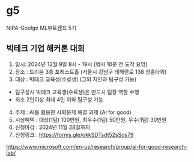 # g5
NIPA-Goolge ML부트캠프 5기

## 빅테크 기업 해커톤 대회
1. 일시: 2024년 12월 9일 8시 - 19시 (행사 10분 전 도착 요망)
2. 장소 : 드리움 3층 포레스트홀 (서울시 강남구 테헤란로 138 성홍타워)
3. 대상 : 빅테크 교육생(수료생) (그외 지인과 팀구성 가능)
  - 팀구성시 빅테크 교육생(수료생)은 반드시 팀장 역할 수행
  - 최소 2인이상 최대 4인 이하 팀구성 가능
4. 주제 : AI를 활용한 사회문제 해결 과제 (AI for good)
5. 시상혜택 : 대상(1팀) 100만원, 최우수(1팀) 50만원, 우수(1팀) 30만원
6. 신청마감 : 2024년 11월 28일까지
7. 신청링크 : https://forms.gle/okkSDTsdt52sSos79

https://www.microsoft.com/en-us/research/group/ai-for-good-research-lab/
